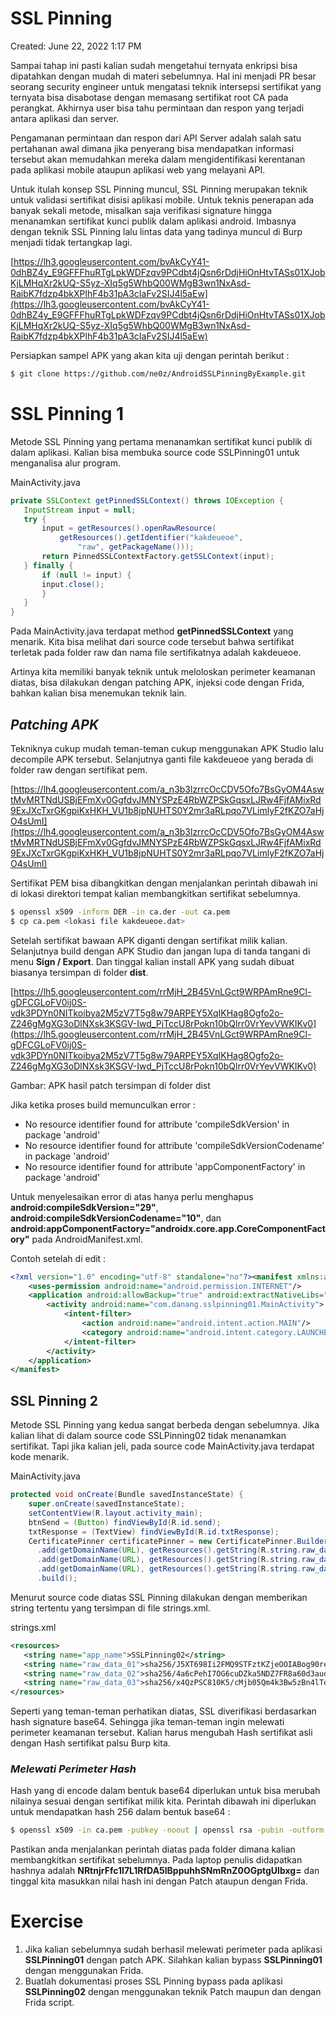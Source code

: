# SSL Pinning

Created: June 22, 2022 1:17 PM

Sampai tahap ini pasti kalian sudah mengetahui ternyata enkripsi bisa dipatahkan dengan mudah di materi sebelumnya. Hal ini menjadi PR besar seorang security engineer untuk mengatasi teknik intersepsi sertifikat yang ternyata bisa disabotase dengan memasang sertifikat root CA pada perangkat. Akhirnya user bisa tahu permintaan dan respon yang terjadi antara aplikasi dan server.

Pengamanan permintaan dan respon dari API Server adalah salah satu pertahanan awal dimana jika penyerang bisa mendapatkan informasi tersebut akan memudahkan mereka dalam mengidentifikasi kerentanan pada aplikasi mobile ataupun aplikasi web yang melayani API.

Untuk itulah konsep SSL Pinning muncul, SSL Pinning merupakan teknik untuk validasi sertifikat disisi aplikasi mobile. Untuk teknis penerapan ada banyak sekali metode, misalkan saja verifikasi signature hingga menanamkan sertifikat kunci publik dalam aplikasi android. Imbasnya dengan teknik SSL Pinning lalu lintas data yang tadinya muncul di Burp menjadi tidak tertangkap lagi.

[https://lh3.googleusercontent.com/bvAkCyY41-0dhBZ4y_E9GFFFhuRTgLpkWDFzqv9PCdbt4jQsn6rDdjHiOnHtvTASs01XJobKjLMHqXr2kUQ-S5yz-XIq5g5WhbQ00WMgB3wn1NxAsd-RaibK7fdzp4bkXPlhF4b31pA3cIaFv2SIJ4l5aEw](https://lh3.googleusercontent.com/bvAkCyY41-0dhBZ4y_E9GFFFhuRTgLpkWDFzqv9PCdbt4jQsn6rDdjHiOnHtvTASs01XJobKjLMHqXr2kUQ-S5yz-XIq5g5WhbQ00WMgB3wn1NxAsd-RaibK7fdzp4bkXPlhF4b31pA3cIaFv2SIJ4l5aEw)

Persiapkan sampel APK yang akan kita uji dengan perintah berikut :

```bash
$ git clone https://github.com/ne0z/AndroidSSLPinningByExample.git
```

# **SSL Pinning 1**

Metode SSL Pinning yang pertama menanamkan sertifikat kunci publik di dalam aplikasi. Kalian bisa membuka source code SSLPinning01 untuk menganalisa alur program.

MainActivity.java

```java
private SSLContext getPinnedSSLContext() throws IOException {
   InputStream input = null;
   try {
       input = getResources().openRawResource(
           getResources().getIdentifier("kakdeueoe",
               "raw", getPackageName()));
       return PinnedSSLContextFactory.getSSLContext(input);
   } finally {
       if (null != input) {
       input.close();
       }
   }
}
```

Pada MainActivity.java terdapat method **getPinnedSSLContext** yang menarik. Kita bisa melihat dari source code tersebut bahwa sertifikat terletak pada folder raw dan nama file sertifikatnya adalah kakdeueoe.

Artinya kita memiliki banyak teknik untuk meloloskan perimeter keamanan diatas, bisa dilakukan dengan patching APK, injeksi code dengan Frida, bahkan kalian bisa menemukan teknik lain.

## ***Patching APK***

Tekniknya cukup mudah teman-teman cukup menggunakan APK Studio lalu decompile APK tersebut. Selanjutnya ganti file kakdeueoe yang berada di folder raw dengan sertifikat pem.

[https://lh4.googleusercontent.com/a_n3b3lzrrcOcCDV5Ofo7BsGyOM4AswtMvMRTNdUSBjEFmXv0GgfdvJMNYSPzE4RbWZPSkGqsxLJRw4FjfAMixRd9ExJXcTxrGKgpiKxHKH_VU1b8jpNUHTS0Y2mr3aRLpqo7VLimlyF2fKZO7aHjO4sUmI](https://lh4.googleusercontent.com/a_n3b3lzrrcOcCDV5Ofo7BsGyOM4AswtMvMRTNdUSBjEFmXv0GgfdvJMNYSPzE4RbWZPSkGqsxLJRw4FjfAMixRd9ExJXcTxrGKgpiKxHKH_VU1b8jpNUHTS0Y2mr3aRLpqo7VLimlyF2fKZO7aHjO4sUmI)

Sertifikat PEM bisa dibangkitkan dengan menjalankan perintah dibawah ini di lokasi direktori tempat kalian membangkitkan sertifikat sebelumnya.

```bash
$ openssl x509 -inform DER -in ca.der -out ca.pem
$ cp ca.pem <lokasi file kakdeueoe.dat>
```

Setelah sertifikat bawaan APK diganti dengan sertifikat milik kalian. Selanjutnya build dengan APK Studio dan jangan lupa di tanda tangani di menu **Sign / Export**. Dan tinggal kalian install APK yang sudah dibuat biasanya tersimpan di folder **dist**.

[https://lh5.googleusercontent.com/rrMjH_2B45VnLGct9WRPAmRne9Cl-gDFCGLoFV0ij0S-vdk3PDYn0NITkoibya2M5zV7T5g8w79ARPEY5XqIKHag8Ogfo2o-Z246gMgXG3oDlNXsk3KSGV-Iwd_PjTccU8rPokn10bQlrr0VrYevVWKIKv0](https://lh5.googleusercontent.com/rrMjH_2B45VnLGct9WRPAmRne9Cl-gDFCGLoFV0ij0S-vdk3PDYn0NITkoibya2M5zV7T5g8w79ARPEY5XqIKHag8Ogfo2o-Z246gMgXG3oDlNXsk3KSGV-Iwd_PjTccU8rPokn10bQlrr0VrYevVWKIKv0)

Gambar: APK hasil patch tersimpan di folder dist

Jika ketika proses build memunculkan error :

- No resource identifier found for attribute 'compileSdkVersion' in package 'android'
- No resource identifier found for attribute 'compileSdkVersionCodename' in package 'android'
- No resource identifier found for attribute 'appComponentFactory' in package 'android'

Untuk menyelesaikan error di atas hanya perlu menghapus **android:compileSdkVersion="29"**, **android:compileSdkVersionCodename="10"**, dan **android:appComponentFactory="androidx.core.app.CoreComponentFactory"** pada AndroidManifest.xml.

Contoh setelah di edit :

```xml
<?xml version="1.0" encoding="utf-8" standalone="no"?><manifest xmlns:android="http://schemas.android.com/apk/res/android" package="com.danang.sslpinning01" platformBuildVersionCode="29" platformBuildVersionName="10">
    <uses-permission android:name="android.permission.INTERNET"/>
    <application android:allowBackup="true" android:extractNativeLibs="false" android:icon="@mipmap/ic_launcher" android:label="@string/app_name" android:roundIcon="@mipmap/ic_launcher_round" android:supportsRtl="true" android:theme="@style/AppTheme">
        <activity android:name="com.danang.sslpinning01.MainActivity">
            <intent-filter>
                <action android:name="android.intent.action.MAIN"/>
                <category android:name="android.intent.category.LAUNCHER"/>
            </intent-filter>
        </activity>
    </application>
</manifest>
```

## **SSL Pinning 2**

Metode SSL Pinning yang kedua sangat berbeda dengan sebelumnya. Jika kalian lihat di dalam source code SSLPinning02 tidak menanamkan sertifikat. Tapi jika kalian jeli, pada source code MainActivity.java terdapat kode menarik.

MainActivity.java

```java
protected void onCreate(Bundle savedInstanceState) {
    super.onCreate(savedInstanceState);
    setContentView(R.layout.activity_main);
    btnSend = (Button) findViewById(R.id.send);
    txtResponse = (TextView) findViewById(R.id.txtResponse);
    CertificatePinner certificatePinner = new CertificatePinner.Builder()
      .add(getDomainName(URL), getResources().getString(R.string.raw_data_01))
      .add(getDomainName(URL), getResources().getString(R.string.raw_data_02))
      .add(getDomainName(URL), getResources().getString(R.string.raw_data_03))
      .build();
```

Menurut source code diatas SSL Pinning dilakukan dengan memberikan string tertentu yang tersimpan di file strings.xml.

strings.xml

```xml
<resources>
   <string name="app_name">SSLPinning02</string>
   <string name="raw_data_01">sha256/J5XT698Ii2FMQ9STFztKZjeOOIABog90rejnAFGFi0w=</string>
   <string name="raw_data_02">sha256/4a6cPehI7OG6cuDZka5NDZ7FR8a60d3auda+sKfg4Ng=</string>
   <string name="raw_data_03">sha256/x4QzPSC810K5/cMjb05Qm4k3Bw5zBn4lTdO/nEW/Td4=</string>
</resources>
```

Seperti yang teman-teman perhatikan diatas, SSL diverifikasi berdasarkan hash signature base64. Sehingga jika teman-teman ingin melewati perimeter keamanan tersebut. Kalian harus mengubah Hash sertifikat asli dengan Hash sertifikat palsu Burp kita.

### ***Melewati Perimeter Hash***

Hash yang di encode dalam bentuk base64 diperlukan untuk bisa merubah nilainya sesuai dengan sertifikat milik kita. Perintah dibawah ini diperlukan untuk mendapatkan hash 256 dalam bentuk base64 :

```bash
$ openssl x509 -in ca.pem -pubkey -noout | openssl rsa -pubin -outform der | openssl dgst -sha256 -binary | openssl enc -base64
```

Pastikan anda menjalankan perintah diatas pada folder dimana kalian membangkitkan sertifikat sebelumnya. Pada laptop penulis didapatkan hashnya adalah **NRtnjrFfc1I7L1RfDA5lBppuhhSNmRnZ0OGptgUlbxg=** dan tinggal kita masukkan nilai hash ini dengan Patch ataupun dengan Frida.

# Exercise

1. Jika kalian sebelumnya sudah berhasil melewati perimeter pada aplikasi **SSLPinning01** dengan patch APK. Silahkan kalian bypass **SSLPinning01** dengan menggunakan Frida.
2. Buatlah dokumentasi proses SSL Pinning bypass pada aplikasi **SSLPinning02** dengan menggunakan teknik Patch maupun dan dengan Frida script.